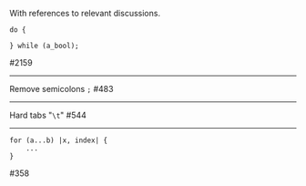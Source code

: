 With references to relevant discussions.

```
do {

} while (a_bool);
```
#2159

---

Remove semicolons `;` #483

---
Hard tabs "`\t`"  #544

---
```
for (a...b) |x, index| {
    ...
}
```
#358